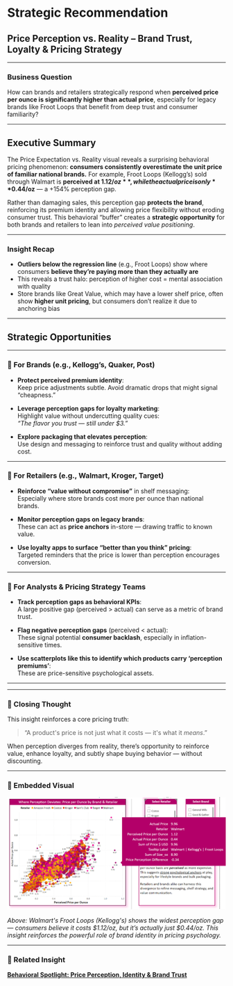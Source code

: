# Strategic Recommendation  
## Price Perception vs. Reality – Brand Trust, Loyalty & Pricing Strategy

---

### Business Question  
How can brands and retailers strategically respond when **perceived price per ounce is significantly higher than actual price**, especially for legacy brands like Froot Loops that benefit from deep trust and consumer familiarity?

---

## Executive Summary  
The Price Expectation vs. Reality visual reveals a surprising behavioral pricing phenomenon: **consumers consistently overestimate the unit price of familiar national brands.** For example, Froot Loops (Kellogg’s) sold through Walmart is **perceived at $1.12/oz**, while the actual price is only **$0.44/oz** — a +154% perception gap.

Rather than damaging sales, this perception gap **protects the brand**, reinforcing its premium identity and allowing price flexibility without eroding consumer trust. This behavioral “buffer” creates a **strategic opportunity** for both brands and retailers to lean into *perceived value positioning*.

---

### Insight Recap  
- **Outliers below the regression line** (e.g., Froot Loops) show where consumers **believe they’re paying more than they actually are**
- This reveals a trust halo: perception of higher cost = mental association with quality  
- Store brands like Great Value, which may have a lower shelf price, often show **higher unit pricing**, but consumers don’t realize it due to anchoring bias

---

## Strategic Opportunities

---

### 🔹 For Brands (e.g., Kellogg’s, Quaker, Post)

- **Protect perceived premium identity**:  
  Keep price adjustments subtle. Avoid dramatic drops that might signal “cheapness.”

- **Leverage perception gaps for loyalty marketing**:  
  Highlight value without undercutting quality cues:  
  *“The flavor you trust — still under $3.”*

- **Explore packaging that elevates perception**:  
  Use design and messaging to reinforce trust and quality without adding cost.

---

### 🔹 For Retailers (e.g., Walmart, Kroger, Target)

- **Reinforce “value without compromise”** in shelf messaging:  
  Especially where store brands cost more per ounce than national brands.

- **Monitor perception gaps on legacy brands**:  
  These can act as **price anchors** in-store — drawing traffic to known value.

- **Use loyalty apps to surface “better than you think” pricing**:  
  Targeted reminders that the price is lower than perception encourages conversion.

---

### 🔹 For Analysts & Pricing Strategy Teams

- **Track perception gaps as behavioral KPIs**:  
  A large positive gap (perceived > actual) can serve as a metric of brand trust.

- **Flag negative perception gaps** (perceived < actual):  
  These signal potential **consumer backlash**, especially in inflation-sensitive times.

- **Use scatterplots like this to identify which products carry ‘perception premiums’**:  
  These are price-sensitive psychological assets.

---

---

### 🧠 Closing Thought

This insight reinforces a core pricing truth:  

> “A product's price is not just what it costs — it's what it *means*.”

When perception diverges from reality, there’s opportunity to reinforce value, enhance loyalty, and subtly shape buying behavior — without discounting.

---

### 📎 Embedded Visual

![Price Perception vs. Reality Scatter Plot](../Images/price_perception_identity_brand_trust.png)

_Above: Walmart's Froot Loops (Kellogg's) shows the widest perception gap — consumers believe it costs $1.12/oz, but it’s actually just $0.44/oz. This insight reinforces the powerful role of brand identity in pricing psychology._

---

### 🔗 Related Insight

[**Behavioral Spotlight: Price Perception, Identity & Brand Trust**](../Insights/price_perception_identity_brand_trust.md)
